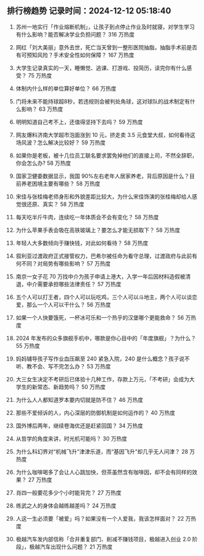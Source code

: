 
## 排行榜趋势 记录时间：2024-12-12 05:18:40
  
  1. 苏州一地实行「作业熔断机制」，让孩子到点停止作业及时就寝，对学生学习有什么影响？能否解决学业负担问题？ 316 万热度
    
  2. 网红「刘大美丽」意外去世，死亡当天曾到一整形医院抽脂，抽脂手术前是否有可预知风险？手术安全性如何保障？ 167 万热度
    
  3. 大学生记录真实的一天，睡懒觉、逃课、打游戏、投简历，读完你有什么感受？ 75 万热度
    
  4. 体制内什么样的单位算好单位？ 66 万热度
    
  5. 门将未来不能持球超8秒，若违规则会被判处角球，这对球队的战术制定有什么影响？ 63 万热度
    
  6. 明明知道自己考不上，还值得坚持下去吗？ 59 万热度
    
  7. 网友爆料济南大学超市泡面涨到 10 元，挤走卖 3.5 元食堂大叔，如何看待这场风波？怎么解决比较好？ 59 万热度
    
  8. 如果你是老板，被十几位员工联名要求罢免掉他们的直接上司，不然全辞职，你会怎么办? 58 万热度
    
  9. 国家卫健委数据显示，我国 90%左右老年人居家养老，背后原因是什么？目前养老困境主要有哪些？ 58 万热度
    
  10. 宋佳与张桂梅老师身形和外貌差距比较大，为什么宋佳饰演的张桂梅却给人感觉很还原、真实？ 58 万热度
    
  11. 每天吃半斤牛肉，连续吃一年体质会不会有变化？ 58 万热度
    
  12. 为什么苹果手表会吸在高铁玻璃上？要怎么才能无损取下？ 58 万热度
    
  13. 年轻人大多数倾向于赚快钱，对此如何看待？ 58 万热度
    
  14. 叙利亚过渡政府正式接管权力，巴希尔被任命为看守总理，过渡政府与此前有何不同？对局势有哪些影响？ 57 万热度
    
  15. 南京一女子花 70 万找中介为孩子申请上港大，入学一年后因材料造假被清退，中介需要承担哪些法律责任？ 57 万热度
    
  16. 五个人可以打王者，四个人可以玩吃鸡，三个人可以斗地主，两个人可以谈恋爱，那么一个人可以干什么？ 56 万热度
    
  17. 如果一个人快要饿死，一杯冰可乐和一个热乎的汉堡哪个更能救命？ 56 万热度
    
  18. 2024 年发布的众多旗舰手机中，哪款是你心目中的「年度旗舰」？为什么？ 55 万热度
    
  19. 妈妈辅导孩子写作业血压飙至 240 紧急入院，240 是什么概念？孩子说不听、教不会、写不完怎么办？ 53 万热度
    
  20. 大三女生决定不考研后已体验十几种工作，存款上万元，「不考研」会成为大学生的新常态、新趋势吗？ 50 万热度
    
  21. 为什么人人都知道罗本要内切就是防不住？ 46 万热度
    
  22. 那些不爱倾诉的人，内心深层的防御机制是如何运作的？ 40 万热度
    
  23. 国外博后两年，继续卷海优还是赶紧回国？ 34 万热度
    
  24. 从哲学的角度来讲，时光机可能吗？ 30 万热度
    
  25. 为什么科幻界对“机械飞升”津津乐道，而“基因飞升”却几乎无人问津？ 28 万热度
    
  26. 为什么咖啡喝多了会让人心跳加快，但茶虽然含有咖啡因，却不会有同样的效果？ 27 万热度
    
  27. 肖四一般要花多少个小时能背完？ 27 万热度
    
  28. 练武之人的身体会越练越差吗？ 24 万热度
    
  29. 人这一生必须要「被爱」吗？如果没有一个人爱我，我该怎样面对？ 22 万热度
    
  30. 极越汽车发内部信称「合并重复部门、削减不赚钱项目，极越进入创业 2.0 阶段」，极越汽车出现什么问题？ 21 万热度
    